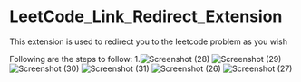 # LeetCode_Link_Redirect_Extension
This extension is used to redirect you to the leetcode problem as you wish

Following are the steps to follow:
1.![Screenshot (28)](https://github.com/saashish7070/LeetCode_Link_Redirect_Extension/assets/69105660/966b2e33-bbf0-4398-b6bd-39bd47d5493a)
![Screenshot (29)](https://github.com/saashish7070/LeetCode_Link_Redirect_Extension/assets/69105660/2b6183c0-99a5-41eb-8f4f-e99457415cc5)
![Screenshot (30)](https://github.com/saashish7070/LeetCode_Link_Redirect_Extension/assets/69105660/17554530-e7fe-4ca7-95be-3cf0d398719c)
![Screenshot (31)](https://github.com/saashish7070/LeetCode_Link_Redirect_Extension/assets/69105660/d7897739-6ea4-4cba-8e3c-7bbf0fc1965a)
![Screenshot (26)](https://github.com/saashish7070/LeetCode_Link_Redirect_Extension/assets/69105660/8f5e8a49-df54-4b72-a702-d450bd70dc0e)
![Screenshot (27)](https://github.com/saashish7070/LeetCode_Link_Redirect_Extension/assets/69105660/379b0959-8a7f-4e42-95cd-a7fde06224e1)

